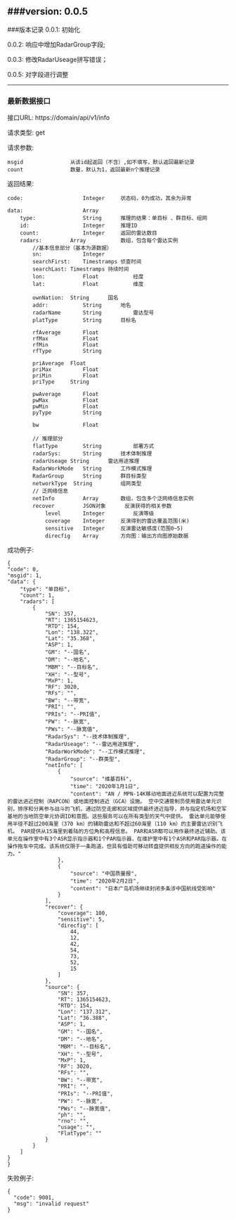 ###version: 0.0.5
---

###版本记录
0.0.1: 初始化

0.0.2: 响应中增加RadarGroup字段;

0.0.3: 修改RadarUseage拼写错误；

0.0.5: 对字段进行调整

---

### 最新数据接口

接口URL:    https://domain/api/v1/info

请求类型:  get

请求参数:

	msgid               从该id起返回（不含）,如不填写，默认返回最新记录
	count               数量，默认为1，返回最新n个推理记录
    
返回结果:

	code: 					Integer		状态码，0为成功，其余为异常

	data:					Array		
		type:				String 		推理的结果：单目标 、群目标、组网
		id:					Integer		推理ID
		count:				Integer		返回的雷达数目
		radars:			Array			数组，包含每个雷达实例
			//基本信息部分（基本为源数据）
			sn:				Integer		
			searchFirst:	Timestramps	侦查时间
			searchLast:	Timestramps	持续时间
			lon:			Float 			经度
			lat:			Float 			维度

			ownNation:	String 		国名
			addr:			String 		地名
			radarName		String			雷达型号
			platType 		String 		目标名
	
			rfAverage		Float			
			rfMax			Float
			rfMin			Float
			rfType			String
			
			priAverage 	Float
			priMax			Float
			priMin			Float
			priType		String
			
			pwAverage		Float
			pwMax			Float
			pwMin			Float
			pyType			String
			
			bw				Float
			
			// 推理部分
			flatType		String			部署方式
			radarSys:		String 		技术体制推理
			radarUseage	String 		雷达用途推理
			RadarWorkMode	String 		工作模式推理
			RadarGroup  	String 		群目标类型
			networkType  String 		组网类型
			// 泛网络信息
			netInfo  		Array  		数组，包含多个泛网络信息实例
			recover 		JSON对象 		反演获得的相关参数
				level		Integer 		反演等级
				coverage 	Integer		反演得到的雷达覆盖范围(米)
				sensitive	Integer		反演雷达敏感度(范围0~5)
				direcfig	Array  		方向图：输出方向图原始数据
			

成功例子:

	{
	"code": 0,
	"msgid": 1,
	"data": {
	    "type": "单目标",
	    "count": 1,
	    "radars": [
	        {
	            "SN": 357,
	            "RT": 1365154623,
	            "RTD": 154,
	            "Lon": "138.322",
	            "Lat": "35.368",
	            "ASP": 1,
	            "GM": "--国名",
	            "DM": "--地名",
	            "MBM": "--目标名",
	            "XH": "--型号",
	            "MxP": 1,
	            "RF": 3020,
	            "RFs": "",
	            "BW": "--带宽",
	            "PRI": "",
	            "PRIs": "--PRI值",
	            "PW": "--脉宽",
	            "PWs": "--脉宽值",
	            "RadarSys": "--技术体制推理",
	            "RadarUseage": "--雷达用途推理",
	            "RadarWorkMode": "--工作模式推理",
	            "RadarGroup": "--群类型",
	            "netInfo": [
	                {
	                    "source": "维基百科",
	                    "time": "2020年1月1日",
	                    "content": "AN / MPN-14K移动地面进近系统可以配置为完整的雷达进近控制（RAPCON）或地面控制进近（GCA）设施。 空中交通管制员使用雷达单元识别，排序和分离参与战斗的飞机，通过防空走廊和区域提供最终进近指导，并与指定机场和空军基地的当地防空单元协调ID和意图。这些服务可以在所有类型的天气中提供。 雷达单元能够使用半径不超过200海里（370 km）的辅助雷达和不超过60海里（110 km）的主要雷达识别飞机。 PAR提供从15海里到着陆的方位角和高程信息。 PAR和ASR都可以用作最终进近辅助。该单元在操作室中有3个ASR显示指示器和1个PAR指示器，在维护室中有1个ASR和PAR指示器。在操作拖车中完成。该系统仅限于一条跑道，但具有借助可移动转盘提供相反方向的跑道操作的能力。"
	                },
	                {
	                    "source": "中国质量报",
	                    "time": "2020年2月2日",
	                    "content": "日本广岛机场继续封闭多条涉中国航线受影响"
	                }
	            ],
	            "recover": {
	                "coverage": 100,
	                "sensitive": 5,
	                "direcfig": [
	                    44,
	                    12,
	                    42,
	                    54,
	                    73,
	                    52,
	                    15
	                ]
	            },
	            "source": {
	                "SN": 357,
	                "RT": 1365154623,
	                "RTD": 154,
	                "Lon": "137.312",
	                "Lat": "36.388",
	                "ASP": 1,
	                "GM": "--国名",
	                "DM": "--地名",
	                "MBM": "--目标名",
	                "XH": "--型号",
	                "MxP": 1,
	                "RF": 3020,
	                "RFs": "",
	                "BW": "--带宽",
	                "PRI": "",
	                "PRIs": "--PRI值",
	                "PW": "--脉宽",
	                "PWs": "--脉宽值",
	                "ph": "",
	                "rno": "",
	                "usage": "",
	                "FlatType": ""
	            }
	        }
	    ]
	}
	}

失败例子:

	{
	  "code": 9001,
	  "msg": "invalid request"
	}
	

